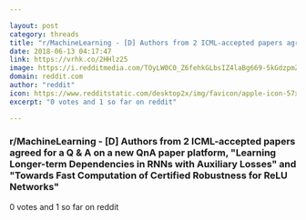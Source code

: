 ```yaml
---

layout: post
category: threads
title: "r/MachineLearning - [D] Authors from 2 ICML-accepted papers agreed for a Q &amp; A on a new QnA paper platform, \"Learning Longer-term Dependencies in RNNs with Auxiliary Losses\" and \"Towards Fast Computation of Certified Robustness for ReLU Networks\""
date: 2018-06-13 04:17:47
link: https://vrhk.co/2HHlz25
image: https://i.redditmedia.com/TOyLW0C0_Z6fehkGLbsIZ4laBg669-5kGdzpmZwXVMU.png?s=8d2faf3021fe0838ed2dd2eb593eddef
domain: reddit.com
author: "reddit"
icon: https://www.redditstatic.com/desktop2x/img/favicon/apple-icon-57x57.png
excerpt: "0 votes and 1 so far on reddit"

---
```


### r/MachineLearning - [D] Authors from 2 ICML-accepted papers agreed for a Q &amp; A on a new QnA paper platform, "Learning Longer-term Dependencies in RNNs with Auxiliary Losses" and "Towards Fast Computation of Certified Robustness for ReLU Networks"

0 votes and 1 so far on reddit